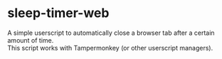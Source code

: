 # sleep-timer-web

A simple userscript to automatically close a browser tab after a certain amount of time.  
This script works with Tampermonkey (or other userscript managers).
